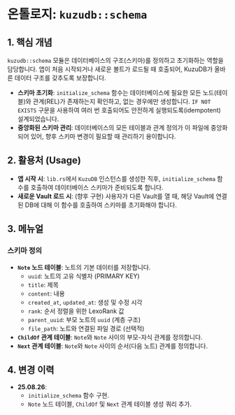 # 온톨로지: `kuzudb::schema`

## 1. 핵심 개념

`kuzudb::schema` 모듈은 데이터베이스의 구조(스키마)를 정의하고 초기화하는 역할을 담당합니다. 앱이 처음 시작되거나 새로운 볼트가 로드될 때 호출되어, KuzuDB가 올바른 데이터 구조를 갖추도록 보장합니다.

- **스키마 초기화**: `initialize_schema` 함수는 데이터베이스에 필요한 모든 노드(테이블)와 관계(REL)가 존재하는지 확인하고, 없는 경우에만 생성합니다. `IF NOT EXISTS` 구문을 사용하여 여러 번 호출되어도 안전하게 실행되도록(idempotent) 설계되었습니다.
- **중앙화된 스키마 관리**: 데이터베이스의 모든 테이블과 관계 정의가 이 파일에 중앙화되어 있어, 향후 스키마 변경이 필요할 때 관리하기 용이합니다.

## 2. 활용처 (Usage)

- **앱 시작 시**: `lib.rs`에서 `KuzuDB` 인스턴스를 생성한 직후, `initialize_schema` 함수를 호출하여 데이터베이스 스키마가 준비되도록 합니다.
- **새로운 Vault 로드 시**: (향후 구현) 사용자가 다른 Vault를 열 때, 해당 Vault에 연결된 DB에 대해 이 함수를 호출하여 스키마를 초기화해야 합니다.

## 3. 메뉴얼

### 스키마 정의

- **`Note` 노드 테이블**: 노트의 기본 데이터를 저장합니다.
    - `uuid`: 노트의 고유 식별자 (PRIMARY KEY)
    - `title`: 제목
    - `content`: 내용
    - `created_at`, `updated_at`: 생성 및 수정 시각
    - `rank`: 순서 정렬을 위한 LexoRank 값
    - `parent_uuid`: 부모 노트의 `uuid` (계층 구조)
    - `file_path`: 노트와 연결된 파일 경로 (선택적)
- **`ChildOf` 관계 테이블**: `Note`와 `Note` 사이의 부모-자식 관계를 정의합니다.
- **`Next` 관계 테이블**: `Note`와 `Note` 사이의 순서(다음 노트) 관계를 정의합니다.

## 4. 변경 이력

- **25.08.26**:
    - `initialize_schema` 함수 구현.
    - `Note` 노드 테이블, `ChildOf` 및 `Next` 관계 테이블 생성 쿼리 추가.
